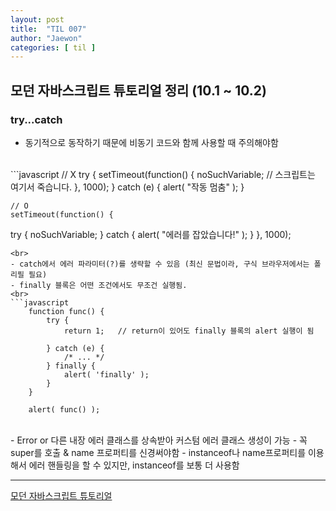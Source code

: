```yaml
---
layout: post
title:  "TIL 007"
author: "Jaewon"
categories: [ til ]
---
```



## 모던 자바스크립트 튜토리얼 정리 (10.1 ~ 10.2)

### try...catch
- 동기적으로 동작하기 때문에 비동기 코드와 함께 사용할 때 주의해야함

<br>
```javascript
    // X
    try {
        setTimeout(function() {
            noSuchVariable; // 스크립트는 여기서 죽습니다.
        }, 1000);
    } catch (e) {
        alert( "작동 멈춤" );
    }

    // O
    setTimeout(function() {
  try {
    noSuchVariable; 
  } catch {
    alert( "에러를 잡았습니다!" );
  }
}, 1000);
```
<br>
- catch에서 에러 파라미터(?)를 생략할 수 있음 (최신 문법이라, 구식 브라우저에서는 폴리필 필요)
- finally 블록은 어떤 조건에서도 무조건 실행됨.
<br>
```javascript
    function func() {
        try {
            return 1;   // return이 있어도 finally 블록의 alert 실행이 됨

        } catch (e) {
            /* ... */
        } finally {
            alert( 'finally' );
        }
    }

    alert( func() ); 
```
<br>
- Error or 다른 내장 에러 클래스를 상속받아 커스텀 에러 클래스 생성이 가능
    - 꼭 super를 호출 & name 프로퍼티를 신경써야함
- instanceof나 name프로퍼티를 이용해서 에러 핸들링을 할 수 있지만, instanceof를 보통 더 사용함

_________________


[모던 자바스크립트 튜토리얼](https://ko.javascript.info/)